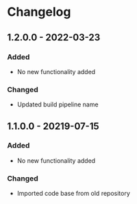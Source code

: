 # Changelog

## 1.2.0.0 - 2022-03-23
### Added
- No new functionality added

### Changed
- Updated build pipeline name

## 1.1.0.0 - 20219-07-15
### Added
- No new functionality added

### Changed
- Imported code base from old repository 
